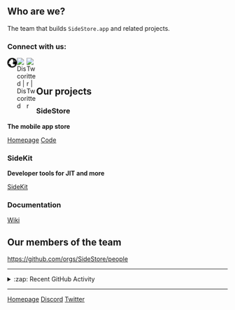 <!-- 
Docs: How to use GitHub README and actions to auto-generate embedded content.
https://github.com/anuraghazra/github-readme-stats
https://www.youtube.com/watch?v=n6d4KHSKqGk
https://github.com/rahuldkjain/github-profile-readme-generator
 -->

## Who are we?

The team that builds `SideStore.app` and related projects.

### Connect with us:

<!--
[![Website](https://img.shields.io/website?label=sidestore.io&style=for-the-badge&url=https://sidestore.io)](https://sidestore.io)
[![Twitter Follow](https://img.shields.io/twitter/follow/sidestore_io?color=1DA1F2&logo=twitter&style=for-the-badge)](https://twitter.com/intent/follow?original_referer=https%3A%2F%2Fgithub.com%2Fsidestore&screen_name=sidestore)
[![GitHub Followers](https://img.shields.io/github/followers/sidestore?style=for-the-badge)]()
[![GitHub Sponsors](https://img.shields.io/github/sponsors/sidestore?style=for-the-badge
)]() 
-->

[<img align="left" alt="sidestore.io" width="22px" src="https://raw.githubusercontent.com/iconic/open-iconic/master/svg/globe.svg" />][website]
[<img align="left" alt="Discord | Discord" width="22px" src="https://cdn.jsdelivr.net/npm/simple-icons@v3/icons/discord.svg" />][discord]
[<img align="left" alt="Twitter | Twitter" width="22px" src="https://cdn.jsdelivr.net/npm/simple-icons@v3/icons/twitter.svg" />][twitter]

<br />
<br />

## Our projects

### SideStore

__The mobile app store__

[Homepage][website]
[Code][git.sidestore]

### SideKit

__Developer tools for JIT and more__

[SideKit][git.sidekit]

### Documentation

[Wiki][wiki]

## Our members of the team

https://github.com/orgs/SideStore/people

---

<details>
  <summary>:zap: Recent GitHub Activity</summary>

<!--START_SECTION:activity-->
1. 🗣 Commented on [#666](https://github.com/SideStore/SideStore/issues/666) in [SideStore/SideStore](https://github.com/SideStore/SideStore)
2. ❗️ Closed issue [#681](https://github.com/SideStore/SideStore/issues/681) in [SideStore/SideStore](https://github.com/SideStore/SideStore)
3. 🗣 Commented on [#681](https://github.com/SideStore/SideStore/issues/681) in [SideStore/SideStore](https://github.com/SideStore/SideStore)
4. ❗️ Reopened issue [#681](https://github.com/SideStore/SideStore/issues/681) in [SideStore/SideStore](https://github.com/SideStore/SideStore)
5. ❗️ Closed issue [#681](https://github.com/SideStore/SideStore/issues/681) in [SideStore/SideStore](https://github.com/SideStore/SideStore)
6. ❗️ Opened issue [#681](https://github.com/SideStore/SideStore/issues/681) in [SideStore/SideStore](https://github.com/SideStore/SideStore)
7. 🗣 Commented on [#599](https://github.com/SideStore/SideStore/issues/599) in [SideStore/SideStore](https://github.com/SideStore/SideStore)
8. 🗣 Commented on [#599](https://github.com/SideStore/SideStore/issues/599) in [SideStore/SideStore](https://github.com/SideStore/SideStore)
9. 🗣 Commented on [#599](https://github.com/SideStore/SideStore/issues/599) in [SideStore/SideStore](https://github.com/SideStore/SideStore)
10. 🗣 Commented on [#599](https://github.com/SideStore/SideStore/issues/599) in [SideStore/SideStore](https://github.com/SideStore/SideStore)
11. 🗣 Commented on [#599](https://github.com/SideStore/SideStore/issues/599) in [SideStore/SideStore](https://github.com/SideStore/SideStore)
12. 🗣 Commented on [#431](https://github.com/SideStore/SideStore/issues/431) in [SideStore/SideStore](https://github.com/SideStore/SideStore)
13. 🗣 Commented on [#680](https://github.com/SideStore/SideStore/issues/680) in [SideStore/SideStore](https://github.com/SideStore/SideStore)
14. ❗️ Closed issue [#680](https://github.com/SideStore/SideStore/issues/680) in [SideStore/SideStore](https://github.com/SideStore/SideStore)
15. 🗣 Commented on [#679](https://github.com/SideStore/SideStore/issues/679) in [SideStore/SideStore](https://github.com/SideStore/SideStore)
16. ❗️ Closed issue [#679](https://github.com/SideStore/SideStore/issues/679) in [SideStore/SideStore](https://github.com/SideStore/SideStore)
17. ❗️ Opened issue [#680](https://github.com/SideStore/SideStore/issues/680) in [SideStore/SideStore](https://github.com/SideStore/SideStore)
18. ❗️ Opened issue [#679](https://github.com/SideStore/SideStore/issues/679) in [SideStore/SideStore](https://github.com/SideStore/SideStore)
19. 🗣 Commented on [#601](https://github.com/SideStore/SideStore/issues/601) in [SideStore/SideStore](https://github.com/SideStore/SideStore)
20. ❗️ Opened issue [#678](https://github.com/SideStore/SideStore/issues/678) in [SideStore/SideStore](https://github.com/SideStore/SideStore)
<!--END_SECTION:activity-->

</details>

---

[Homepage][patreon] [Discord][discord] [Twitter][twitter]

<!--
- [Patreon][patreon]
- [OpenCollective][opencollective]
- [YouTube][youtube]
-->

[website]: https://sidestore.io
[wiki]: https://wiki.sidestore.io
[twitter]: https://twitter.com/sidestore_io
[discord]: https://discord.gg/sidestore-949183273383395328
[youtube]: https://youtube.com/TODO
[patreon]: https://www.patreon.com/SideStore
[opencollective]: https://opencollective.com/TODO
[git.sidestore]: https://github.com/SideStore/SideStore/
[git.sidekit]: https://github.com/SideStore/SideKit

